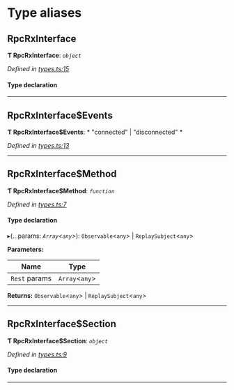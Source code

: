 

# Type aliases

<a id="rpcrxinterface"></a>

##  RpcRxInterface

**Ƭ RpcRxInterface**: *`object`*

*Defined in [types.ts:15](https://github.com/polkadot-js/api/blob/0e6d138/packages/rpc-rx/src/types.ts#L15)*

#### Type declaration

___
<a id="rpcrxinterface_events"></a>

##  RpcRxInterface$Events

**Ƭ RpcRxInterface$Events**: * "connected" &#124; "disconnected"
*

*Defined in [types.ts:13](https://github.com/polkadot-js/api/blob/0e6d138/packages/rpc-rx/src/types.ts#L13)*

___
<a id="rpcrxinterface_method"></a>

##  RpcRxInterface$Method

**Ƭ RpcRxInterface$Method**: *`function`*

*Defined in [types.ts:7](https://github.com/polkadot-js/api/blob/0e6d138/packages/rpc-rx/src/types.ts#L7)*

#### Type declaration
▸(...params: *`Array`<`any`>*):  `Observable`<`any`> &#124; `ReplaySubject`<`any`>

**Parameters:**

| Name | Type |
| ------ | ------ |
| `Rest` params | `Array`<`any`> |

**Returns:**  `Observable`<`any`> &#124; `ReplaySubject`<`any`>

___
<a id="rpcrxinterface_section"></a>

##  RpcRxInterface$Section

**Ƭ RpcRxInterface$Section**: *`object`*

*Defined in [types.ts:9](https://github.com/polkadot-js/api/blob/0e6d138/packages/rpc-rx/src/types.ts#L9)*

#### Type declaration

[index: `string`]: [RpcRxInterface$Method](_types_.md#rpcrxinterface_method)

___

